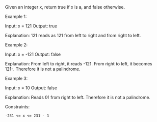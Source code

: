 Given an integer x, return true if x is a, and false otherwise.

 

Example 1:

Input: x = 121
Output: true

Explanation: 121 reads as 121 from left to right and from right to left.

Example 2:

Input: x = -121
Output: false

Explanation: From left to right, it reads -121. From right to left, it becomes 121-. Therefore it is not a palindrome.

Example 3:

Input: x = 10
Output: false

Explanation: Reads 01 from right to left. Therefore it is not a palindrome.

 

Constraints:

    -231 <= x <= 231 - 1
